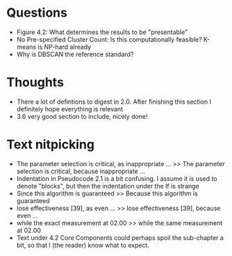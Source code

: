 # Questions
- Figure 4.2: What determines the results to be "presentable"
- No Pre-specified Cluster Count: Is this computationally feasible? K-means is NP-hard already
- Why is DBSCAN the reference standard?

# Thoughts
- There a lot of defintions to digest in 2.0. After finishing this section I definitely hope everything is relevant
- 3.6 very good section to include, nicely done!

# Text nitpicking
- The parameter selection is critical, as inappropriate ... >> The parameter selection is critical, because inappropriate ...
- Indentation in Pseudocode 2.1 is a bit confusing. I assume it is used to denote "blocks", but then the indentation under the If is strange
- Since this algorithm is guaranteed >> Because this algorithm is guaranteed
- lose effectiveness [39], as even ... >>  lose effectiveness [39], because even ... 
- while the exact measurement at 02.00 >> while the same measurement at 02.00 
- Text under 4.2 Core Components could perhaps spoil the sub-chapter a bit, so that I (the reader) know what to expect.
